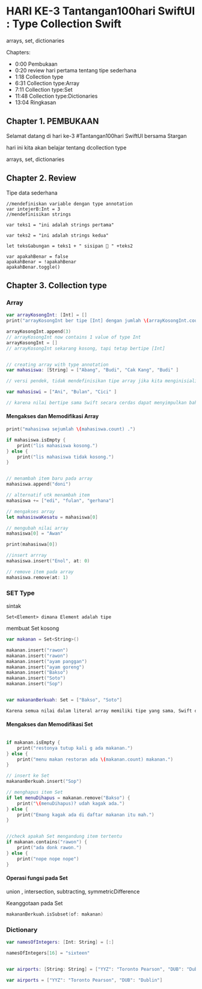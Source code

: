 # HARI KE-3 Tantangan100hari SwiftUI : Type Collection Swift

arrays, set, dictionaries

Chapters:
- 0:00 Pembukaan
- 0:20 review hari pertama tentang tipe sederhana 
- 1:18 Collection type
- 6:31 Collection type:Array
- 7:11 Collection type:Set
- 11:48 Collection type:Dictionaries
- 13:04 Ringkasan


## Chapter 1. PEMBUKAAN

Selamat datang di hari ke-3 #Tantangan100hari SwiftUI bersama Stargan

hari ini kita akan belajar tentang dcollection type

arrays, set, dictionaries

## Chapter 2. Review

Tipe data sederhana

```SwiftUI
//mendefiniskan variable dengan type annotation
var intejerB:Int = 3
//mendefinisikan strings 

var teks1 = "ini adalah strings pertama"

var teks2 = "ini adalah strings kedua"

let teksGabungan = teks1 + " sisipan 🤫 " +teks2

var apakahBenar = false
apakahBenar = !apakahBenar
apakahBenar.toggle()

```

## Chapter 3.  Collection type

### Array

```Swift
var arrayKosongInt: [Int] = []
print("arrayKosongInt ber tipe [Int] dengan jumlah \(arrayKosongInt.count) items.")

arrayKosongInt.append(3)
// arrayKosongInt now contains 1 value of type Int
arrayKosongInt = []
// arrayKosongInt sekarang kosong, tapi tetap bertipe [Int]


// creating array with type annotation
var mahasiswa: [String] = ["Abang", "Budi", "Cak Kang", "Budi" ]

// versi pendek, tidak mendefinisikan tipe array jika kita menginisialisasi array literal dengan nilai yang bertipe sama

var mahasiswi = ["Ani", "Bulan", "Cici" ]

// karena nilai bertipe sama Swift secara cerdas dapat menyimpulkan bahwa [String] adalah type yg sesuai untuk variabel mahasiswi
```

#### Mengakses dan Memodifikasi Array

```Swift
print("mahasiswa sejumlah \(mahasiswa.count) .")

if mahasiswa.isEmpty {
    print("lis mahasiswa kosong.")
} else {
    print("lis mahasiswa tidak kosong.")
}


// menambah item baru pada array 
mahasiswa.append("doni")

// alternatif utk menambah item
mahasiswa += ["edi", "fulan", "gerhana"]

// mengakses array
let mahasiswaKesatu = mahasiswa[0]

// mengubah nilai array 
mahasiswa[0] = "Awan"

print(mahasiswa[0])

//insert arrray
mahasiswa.insert("Enol", at: 0)

// remove item pada array
mahasiswa.remove(at: 1)

```

### SET Type

sintak 

```Set<Element> dimana Element adalah tipe ```

membuat Set kosong 

```Swift
var makanan = Set<String>()

makanan.insert("rawon")
makanan.insert("rawon")
makanan.insert("ayam panggan")
makanan.insert("ayam goreng")
makanan.insert("Bakso")
makanan.insert("Soto")
makanan.insert("Sop")


var makananBerkuah: Set = ["Bakso", "Soto"]

Karena semua nilai dalam literal array memiliki tipe yang sama, Swift dapat menyimpulkan bahwa Set<String> adalah tipe yang benar untuk digunakan untuk variabel makananBerkuah

```

#### Mengakses dan Memodifikasi Set

```Swift

if makanan.isEmpty {
    print("restonya tutup kali g ada makanan.")
} else {
    print("menu makan restoran ada \(makanan.count) makanan.")
}

// insert ke Set 
makananBerkuah.insert("Sop")

// menghapus item Set
if let menuDihapus = makanan.remove("Bakso") {
    print("\(menuDihapus)? udah kagak ada.")
} else {
    print("Emang kagak ada di daftar makanan itu mah.")
}


//check apakah Set mengandung item tertentu
if makanan.contains("rawon") {
    print("ada donk rawon.")
} else {
    print("nope nope nope")
}
```

#### Operasi fungsi pada Set 

union , intersection, subtracting, symmetricDifference

Keanggotaan pada Set

```Swift
makananBerkuah.isSubset(of: makanan)
```

### Dictionary

```Swift
var namesOfIntegers: [Int: String] = [:]

namesOfIntegers[16] = "sixteen"


var airports: [String: String] = ["YYZ": "Toronto Pearson", "DUB": "Dublin"]

var airports = ["YYZ": "Toronto Pearson", "DUB": "Dublin"]
```


